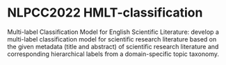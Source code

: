 # NLPCC2022 HMLT-classification
 Multi-label Classification Model for English Scientific Literature: develop a multi-label classification model for scientific research literature based on the given metadata (title and abstract) of scientific research literature and corresponding hierarchical labels from a domain-specific topic taxonomy.
